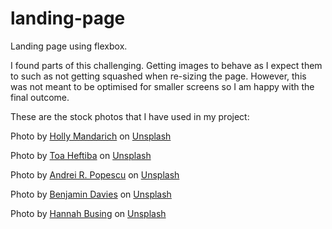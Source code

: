 # landing-page
Landing page using flexbox.

I found parts of this challenging. Getting images to behave as I expect them to such as not getting squashed when re-sizing the page. However, this was not meant to be optimised for smaller screens so I am happy with the final outcome. 

These are the stock photos that I have used in my project:

Photo by <a href="https://unsplash.com/@hollymandarich?utm_content=creditCopyText&utm_medium=referral&utm_source=unsplash">Holly Mandarich</a> on <a href="https://unsplash.com/photos/person-carrying-yellow-and-black-backpack-walking-between-green-plants-UVyOfX3v0Ls?utm_content=creditCopyText&utm_medium=referral&utm_source=unsplash">Unsplash</a>

Photo by <a href="https://unsplash.com/@heftiba?utm_content=creditCopyText&utm_medium=referral&utm_source=unsplash">Toa Heftiba</a> on <a href="https://unsplash.com/photos/bonfire-DUXACn8tgp4?utm_content=creditCopyText&utm_medium=referral&utm_source=unsplash">Unsplash</a>

Photo by <a href="https://unsplash.com/@androwv?utm_content=creditCopyText&utm_medium=referral&utm_source=unsplash">Andrei R. Popescu</a> on <a href="https://unsplash.com/photos/a-tent-pitched-up-on-the-side-of-a-mountain-oSON4Mg2T5A?utm_content=creditCopyText&utm_medium=referral&utm_source=unsplash">Unsplash</a>

Photo by <a href="https://unsplash.com/@bendavisual?utm_content=creditCopyText&utm_medium=referral&utm_source=unsplash">Benjamin Davies</a> on <a href="https://unsplash.com/photos/orange-canoe-on-lake-surrounding-with-mountain-at-daytime-mqN-EV9rNlY?utm_content=creditCopyText&utm_medium=referral&utm_source=unsplash">Unsplash</a>

Photo by <a href="https://unsplash.com/@hannahbusing?utm_content=creditCopyText&utm_medium=referral&utm_source=unsplash">Hannah Busing</a> on <a href="https://unsplash.com/photos/rectangular-brown-wooden-picnic-table-on-the-field-rYWEj9Cyx7E?utm_content=creditCopyText&utm_medium=referral&utm_source=unsplash">Unsplash</a>
  